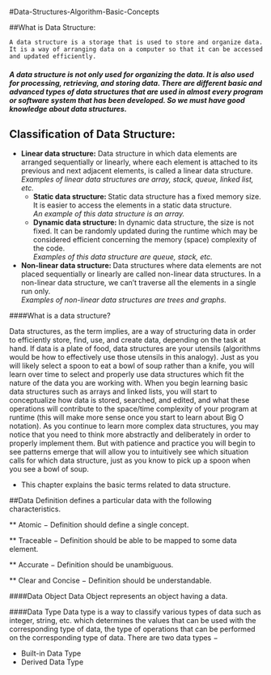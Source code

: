 #Data-Structures-Algorithm-Basic-Concepts

##What is Data Structure:

    A data structure is a storage that is used to store and organize data. It is a way of arranging data on a computer so that it can be accessed and updated efficiently. 

##### A data structure is not only used for organizing the data. It is also used for processing, retrieving, and storing data. There are different basic and advanced types of data structures that are used in almost every program or software system that has been developed. So we must have good knowledge about data structures.


## Classification of Data Structure: 


<ul>
	<li><strong>Linear data structure:</strong>&nbsp;Data structure in which data elements are arranged sequentially or linearly, where each element is attached to its previous and next adjacent elements, is called a linear data structure.&nbsp;<br />
	<em>Examples of linear data structures are array, stack, queue, linked list, etc.</em>
	<ul>
		<li><strong>Static data structure:&nbsp;</strong>Static data structure has a fixed memory size. It is easier to access the elements in a static data structure.&nbsp;<br />
		<em>An example of this data structure is an array.</em></li>
		<li><strong>Dynamic data structure:&nbsp;</strong>In dynamic data structure, the size is not fixed. It can be randomly updated during the runtime which may be considered efficient concerning the memory (space) complexity of the code.&nbsp;<br />
		<em>Examples of this data structure are queue, stack, etc.</em></li>
	</ul>
	</li>
	<li><strong>Non-linear data structure:&nbsp;</strong>Data structures where data elements are not placed sequentially or linearly are called non-linear data structures. In a non-linear data structure, we can&rsquo;t traverse all the elements in a single run only.&nbsp;<br />
	<em>Examples of non-linear data structures are trees and graphs.</em></li>
</ul>

####What is a data structure?

Data structures, as the term implies, are a way of structuring data in order to efficiently store, find, use, and create data, depending on the task at hand. If data is a plate of food, data structures are your utensils (algorithms would be how to effectively use those utensils in this analogy). Just as you will likely select a spoon to eat a bowl of soup rather than a knife, you will learn over time to select and properly use data structures which fit the nature of the data you are working with. When you begin learning basic data structures such as arrays and linked lists, you will start to conceptualize how data is stored, searched, and edited, and what these operations will contribute to the space/time complexity of your program at runtime (this will make more sense once you start to learn about Big O notation). As you continue to learn more complex data structures, you may notice that you need to think more abstractly and deliberately in order to properly implement them. But with patience and practice you will begin to see patterns emerge that will allow you to intuitively see which situation calls for which data structure, just as you know to pick up a spoon when you see a bowl of soup.

* This chapter explains the basic terms related to data structure.

##Data Definition defines a particular data with the following characteristics.

** Atomic − Definition should define a single concept.

** Traceable − Definition should be able to be mapped to some data element.

** Accurate − Definition should be unambiguous.

** Clear and Concise − Definition should be understandable.

####Data Object
Data Object represents an object having a data.

####Data Type
Data type is a way to classify various types of data such as integer, string, etc. which determines the values that can be used with the corresponding type of data, the type of operations that can be performed on the corresponding type of data. There are two data types −

* Built-in Data Type
* Derived Data Type
